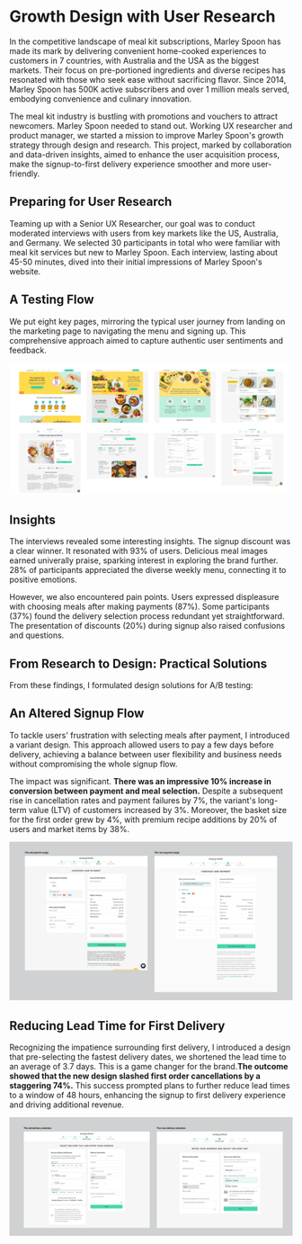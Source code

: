 # Growth Design with User Research

In the competitive landscape of meal kit subscriptions, Marley Spoon has made its mark by delivering convenient home-cooked experiences to customers in 7 countries, with Australia and the USA as the biggest markets. Their focus on pre-portioned ingredients and diverse recipes has resonated with those who seek ease without sacrificing flavor. Since 2014, Marley Spoon has 500K active subscribers and over 1 million meals served, embodying convenience and culinary innovation.

The meal kit industry is bustling with promotions and vouchers to attract newcomers. Marley Spoon needed to stand out. Working UX researcher and product manager, we started a mission to improve Marley Spoon's growth strategy through design and research. This project, marked by collaboration and data-driven insights, aimed to enhance the user acquisition process, make the signup-to-first delivery experience smoother and more user-friendly.

## Preparing for User Research

Teaming up with a Senior UX Researcher, our goal was to conduct moderated interviews with users from key markets like the US, Australia, and Germany. We selected 30 participants in total who were familiar with meal kit services but new to Marley Spoon. Each interview, lasting about 45-50 minutes, dived into their initial impressions of Marley Spoon's website.

## A Testing Flow

We put eight key pages, mirroring the typical user journey from landing on the marketing page to navigating the menu and signing up. This comprehensive approach aimed to capture authentic user sentiments and feedback.

![user-flow](user-flow.webp)

## Insights

The interviews revealed some interesting insights. The signup discount was a clear winner. It resonated with 93% of users. Delicious meal images earned univerally praise, sparking interest in exploring the brand further. 28% of participants appreciated the diverse weekly menu, connecting it to positive emotions.

However, we also encountered pain points. Users expressed displeasure with choosing meals after making payments (87%). Some participants (37%) found the delivery selection process redundant yet straightforward. The presentation of discounts (20%) during signup also raised confusions and questions.

## From Research to Design: Practical Solutions

From these findings, I formulated design solutions for A/B testing:

## An Altered Signup Flow

To tackle users' frustration with selecting meals after payment, I introduced a variant design. This approach allowed users to pay a few days before delivery, achieving a balance between user flexibility and business needs without compromising the whole signup flow. 

The impact was significant. **There was an impressive 10% increase in conversion between payment and meal selection.** Despite a subsequent rise in cancellation rates and payment failures by 7%, the variant's long-term value (LTV) of customers increased by 3%. Moreover, the basket size for the first order grew by 4%, with premium recipe additions by 20% of users and market items by 38%.

![payment](payment.webp)

## Reducing Lead Time for First Delivery

Recognizing the impatience surrounding first delivery, I introduced a design that pre-selecting the fastest delivery dates, we shortened the lead time to an average of 3.7 days. This is a game changer for the brand.**The outcome showed that the new design slashed first order cancellations by a staggering 74%.** This success prompted plans to further reduce lead times to a window of 48 hours, enhancing the signup to first delivery experience and driving additional revenue.

![delivery-selection](delivery-selection.webp)

